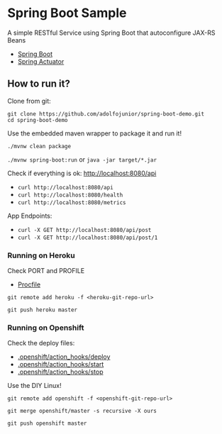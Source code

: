 # Spring Boot Sample

A simple RESTful Service using Spring Boot that autoconfigure JAX-RS Beans

- [Spring Boot](http://projects.spring.io/spring-boot/)
- [Spring Actuator](http://docs.spring.io/spring-boot/docs/current/reference/htmlsingle/#production-ready)

## How to run it?

Clone from git:
```
git clone https://github.com/adolfojunior/spring-boot-demo.git
cd spring-boot-demo
```

Use the embedded maven wrapper to package it and run it!

  `./mvnw clean package`

  `./mvnw spring-boot:run` or `java -jar target/*.jar`

Check if everything is ok: <http://localhost:8080/api>

  - `curl http://localhost:8080/api`
  - `curl http://localhost:8080/health`
  - `curl http://localhost:8080/metrics`
  
App Endpoints:

  - `curl -X GET http://localhost:8080/api/post`
  - `curl -X GET http://localhost:8080/api/post/1`

### Running on Heroku

Check PORT and PROFILE
  - [Procfile](Procfile)

  `git remote add heroku -f <heroku-git-repo-url>`

  `git push heroku master`

### Running on Openshift

Check the deploy files:

  - [.openshift/action_hooks/deploy](.openshift/action_hooks/deploy)
  - [.openshift/action_hooks/start](.openshift/action_hooks/start)
  - [.openshift/action_hooks/stop](.openshift/action_hooks/stop)

  Use the DIY Linux!

  `git remote add openshift -f <openshift-git-repo-url>`

  `git merge openshift/master -s recursive -X ours`

  `git push openshift master`
